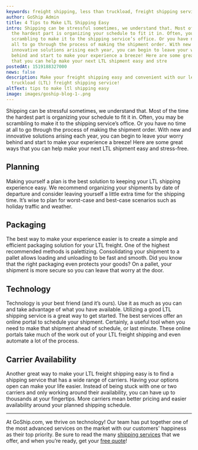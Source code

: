```yaml
---
keywords: freight shipping, less than truckload, freight shipping service
author: GoShip Admin
title: 4 Tips to Make LTL Shipping Easy
intro: Shipping can be stressful sometimes, we understand that. Most of the time
  the hardest part is organizing your schedule to fit it in. Often, you may be
  scrambling to make it to the shipping service’s office. Or you have no time at
  all to go through the process of making the shipment order. With new and
  innovative solutions arising each year, you can begin to leave your worry
  behind and start to make your experience a breeze! Here are some great ways
  that you can help make your next LTL shipment easy and stre
postedAt: 1519188327000
news: false
description: Make your freight shipping easy and convenient with our less than
  truckload (LTL) freight shipping service!
altText: tips to make ltl shipping easy
image: images/goship-blog-1-.png
---
```

Shipping can be stressful sometimes, we understand that. Most of the time the hardest part is organizing your schedule to fit it in. Often, you may be scrambling to make it to the shipping service’s office. Or you have no time at all to go through the process of making the shipment order. With new and innovative solutions arising each year, you can begin to leave your worry behind and start to make your experience a breeze! Here are some great ways that you can help make your next LTL shipment easy and stress-free.

Planning
--------

Making yourself a plan is the best solution to keeping your LTL shipping experience easy. We recommend organizing your shipments by date of departure and consider leaving yourself a little extra time for the shipping time. It’s wise to plan for worst-case and best-case scenarios such as holiday traffic and weather.

Packaging
---------

The best way to make your experience easier is to create a simple and efficient packaging solution for your LTL freight. One of the highest recommended methods is palettizing. Consolidating your shipment to a pallet allows loading and unloading to be fast and smooth. Did you know that the right packaging even protects your goods? On a pallet, your shipment is more secure so you can leave that worry at the door.

Technology
----------

Technology is your best friend (and it’s ours). Use it as much as you can and take advantage of what you have available. Utilizing a good LTL shipping service is a great way to get started. The best services offer an online portal to schedule your shipment. Certainly, a useful tool when you need to make that shipment ahead of schedule, or last minute. These online portals take much of the work out of your LTL freight shipping and even automate a lot of the process.

Carrier Availability
--------------------

Another great way to make your LTL freight shipping easy is to find a shipping service that has a wide range of carriers. Having your options open can make your life easier. Instead of being stuck with one or two carriers and only working around their availability, you can have up to thousands at your fingertips. More carriers mean better pricing and easier availability around your planned shipping schedule.

* * *

At GoShip.com, we thrive on technology! Our team has put together one of the most advanced services on the market with our customers' happiness as their top priority. Be sure to read the many [shipping services](https://www.goship.com/shipping-services/) that we offer, and when you’re ready, get your [free quote](http://www.goship.com/)!
